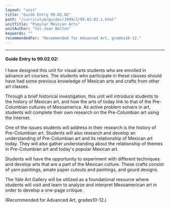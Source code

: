```yaml
---
layout: "unit"
title: "Guide Entry 99.02.02"
path: "/curriculum/guides/1999/2/99.02.02.x.html"
unitTitle: "Popular Mexican Arts"
unitAuthor: "Val-Jean Belton"
keywords: ""
recommendedFor: "Recommended for Advanced Art, grades10-12."
---
```

<body>
<hr/>
<h4>
Guide Entry to 99.02.02:
</h4>
I have designed this unit for visual arts students who are enrolled in advance art courses.  The students who participate in these classes should have had some previous knowledge of Mexican arts and crafts from other art classes.
<p>
Through a brief historical investigation, this unit will introduce students to the history of Mexican art, and how the arts of today link to that of the Pre-Columbian cultures of Mesoamerica.  As active problem solvers in art, students will complete their own research on the Pre-Columbian art using the Internet.
</p>
<p>
One of the issues students will address in their research is the history of Pre-Columbian art.  Students will also research and develop an understanding of Pre-Columbian art and its relationship of Mexican art today.  They will also gather understanding about the relationship of themes in Pre-Columbian art and today's popular Mexican art.
</p>
<p>
Students will have the opportunity to experiment with different techniques and develop arts that are a part of the Mexican culture.  These crafts consist of yarn paintings, amate paper cutouts and paintings, and gourd designs.
</p>
<p>
The Yale Art Gallery will be utilized as a foundational resource where students will visit and learn to analyze and interpret Mesoamerican art in order to develop a one-page critique.
</p>
<p>
(Recommended for Advanced Art, grades10-12.)
</p>
</body>